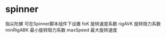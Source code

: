 # spinner
指尖陀螺
可在Spinner脚本组件下设置
  foK  旋转速度系数
  rigAVK  旋转阻力系数
  minRigABK 最小旋转阻力系数
  maxSpeed  最大旋转速度
